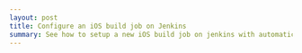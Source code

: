 ```yaml
---
layout: post
title: Configure an iOS build job on Jenkins
summary: See how to setup a new iOS build job on jenkins with automatic new releases and push to HockeyApp.
---
```


